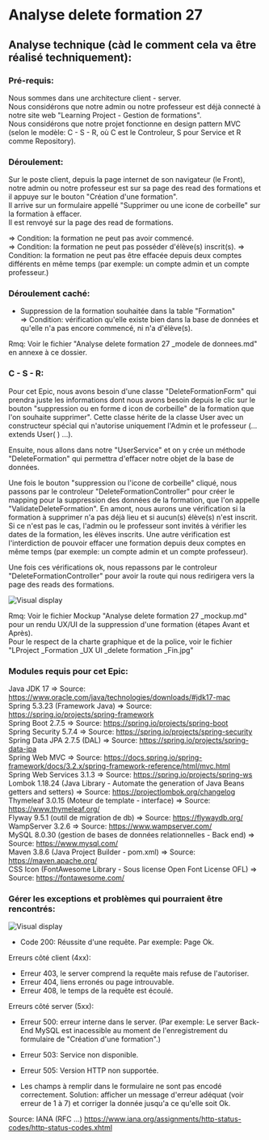 # Analyse delete formation 27  
## Analyse technique (càd le comment cela va être réalisé techniquement):  
### Pré-requis:  
Nous sommes dans une architecture client - server.  
Nous considérons que notre admin ou notre professeur est déjà connecté à notre site web "Learning Project - Gestion de formations".  
Nous considérons que notre projet fonctionne en design pattern MVC (selon le modèle: C - S - R, où C est le Controleur, S pour Service et R comme Repository).

### Déroulement:
Sur le poste client, depuis la page internet de son navigateur (le Front), notre admin ou notre professeur est sur sa page des read des formations et il appuye sur le bouton "Création d'une formation".  
Il arrive sur un formulaire appellé "Supprimer ou une icone de corbeille" sur la formation à effacer.  
Il est renvoyé sur la page des read de formations.  

  => Condition: la formation ne peut pas avoir commencé.  
  => Condition: la formation ne peut pas posséder d'élève(s) inscrit(s). 
  => Condition: la formation ne peut pas être effacée depuis deux comptes différents en même temps (par exemple: un compte admin et un compte professeur.) 



### Déroulement caché:
- Suppression de la formation souhaitée dans la table "Formation"  
  => Condition: vérification qu'elle existe bien dans la base de données et qu'elle n'a pas encore commencé, ni n'a d'élève(s).  
  

Rmq: Voir le fichier "Analyse delete formation 27 _modele de donnees.md" en annexe à ce dossier.








### C - S - R:  
Pour cet Epic, nous avons besoin d'une classe "DeleteFormationForm" qui prendra juste les informations dont nous avons besoin depuis le clic sur le bouton "suppression ou en forme d icon de corbeille" de la formation que l'on souhaite supprimer".
Cette classe hérite de la classe User avec un constructeur spécial qui n'autorise uniquement l'Admin et le professeur   (... extends User( ) ...).

Ensuite, nous allons dans notre "UserService" et on y crée un méthode "DeleteFormation" qui permettra d'effacer notre objet de la base de données.



Une fois le bouton "suppression ou l'icone de corbeille" cliqué, nous passons par le controleur "DeleteFormationController" pour créer le mapping pour la suppression des données de la formation, 
que  l'on appelle "ValidateDeleteFormation".
En amont, nous aurons une vérification si la formation à supprimer n'a pas déjà lieu et si aucun(s) élève(s) n'est inscrit.  
Si ce n'est pas le cas, l'admin ou le professeur sont invités à vérifier les dates de la formation, les élèves inscrits.
Une autre vérification est l'interdiction de pouvoir effacer une formation depuis deux comptes en même temps (par exemple: un compte admin et un compte professeur).

Une fois ces vérifications ok, nous repassons par le controleur "DeleteFormationController" pour avoir la route qui nous redirigera vers la page des reads des formations.


![Visual display](https://github.com/corentingoo/Learning_project_group_2/blob/documentation-27-analyse-delete-formation/Docs/EPIC_delete_formation/LProject%20_Formation%20_MindMap%20_Path%20du%20delete%20_Fin.jpg)

Rmq: Voir le fichier Mockup "Analyse delete formation 27 _mockup.md" pour un rendu UX/UI de la suppression d'une formation (étapes Avant et Après).  
Pour le respect de la charte graphique et de la police, voir le fichier "LProject _Formation _UX UI _delete formation _Fin.jpg"



### Modules requis pour cet Epic:  
Java JDK 17  => Source: https://www.oracle.com/java/technologies/downloads/#jdk17-mac  
Spring 5.3.23 (Framework Java) => Source: https://spring.io/projects/spring-framework  
Spring Boot 2.7.5 => Source: https://spring.io/projects/spring-boot  
Spring Security 5.7.4 => Source: https://spring.io/projects/spring-security  
Spring Data JPA 2.7.5 (DAL) => Source: https://spring.io/projects/spring-data-jpa  
Spring Web MVC => Source: https://docs.spring.io/spring-framework/docs/3.2.x/spring-framework-reference/html/mvc.html  
Spring Web Services 3.1.3 => Source: https://spring.io/projects/spring-ws  
Lombok 1.18.24 (Java Library - Automate the generation of Java Beans getters and setters) => Source: https://projectlombok.org/changelog  
Thymeleaf 3.0.15 (Moteur de template - interface) => Source: https://www.thymeleaf.org/  
Flyway 9.5.1 (outil de migration de db) => Source: https://flywaydb.org/  
WampServer 3.2.6 => Source: https://www.wampserver.com/  
MySQL 8.0.30 (gestion de bases de données relationnelles - Back end) => Source: https://www.mysql.com/  
Maven 3.8.6 (Java Project Builder - pom.xml) => Source: https://maven.apache.org/  
CSS Icon (FontAwesome Library - Sous license Open Font License OFL) => Source: https://fontawesome.com/  





### Gérer les exceptions et problèmes qui pourraient être rencontrés:  
![Visual display](https://github.com/corentingoo/Learning_project_group_2/blob/documentation-27-analyse-delete-formation/Docs/EPIC_delete_formation/LProject%20_Formation%20_MindMap%20_Code%20HTTP%20_Fin.jpg)

- Code 200: Réussite d'une requête. Par exemple: Page Ok.

Erreurs côté client (4xx):
- Erreur 403, le server comprend la requête mais refuse de l'autoriser.
- Erreur 404, liens erronés ou page introuvable.
- Erreur 408, le temps de la requête est écoulé.

Erreurs côté server (5xx):
- Erreur 500: erreur interne dans le server.
(Par exemple: Le server Back-End MySQL est inacessible au moment de l'enregistrement du formulaire de "Création d'une formation".)
- Erreur 503: Service non disponible.
- Erreur 505: Version HTTP non supportée.

- Les champs à remplir dans le formulaire ne sont pas encodé correctement. 
Solution: afficher un message d'erreur adéquat (voir erreur de 1 à 7) et corriger la donnée jusqu'a ce qu'elle soit Ok.  


Source: IANA (RFC ...) https://www.iana.org/assignments/http-status-codes/http-status-codes.xhtml

